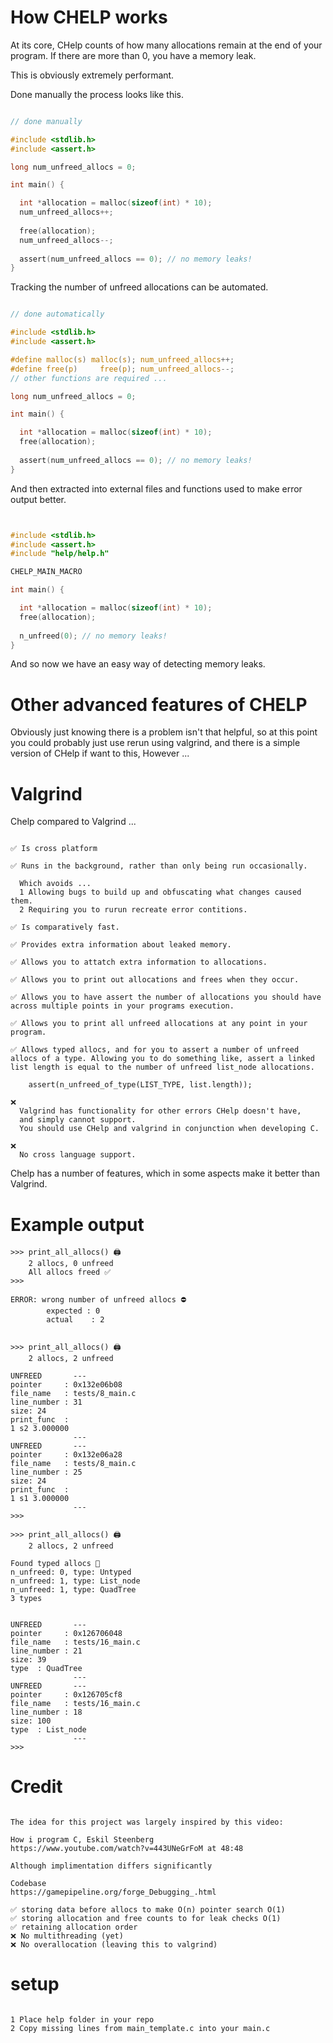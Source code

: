 
# How CHELP works

At its core, CHelp counts of how many allocations remain at the end of your program.
If there are more than 0, you have a memory leak.

This is obviously extremely performant.

Done manually the process looks like this.


```C

// done manually

#include <stdlib.h>
#include <assert.h>

long num_unfreed_allocs = 0;

int main() {

  int *allocation = malloc(sizeof(int) * 10);
  num_unfreed_allocs++;
  
  free(allocation);
  num_unfreed_allocs--; 
  
  assert(num_unfreed_allocs == 0); // no memory leaks!
}

```


Tracking the number of unfreed allocations can be automated.


```C

// done automatically

#include <stdlib.h>
#include <assert.h>

#define malloc(s) malloc(s); num_unfreed_allocs++;
#define free(p)     free(p); num_unfreed_allocs--;
// other functions are required ...

long num_unfreed_allocs = 0;

int main() {

  int *allocation = malloc(sizeof(int) * 10);
  free(allocation);
  
  assert(num_unfreed_allocs == 0); // no memory leaks!
}


```

And then extracted into external files and functions used to make error output better.

```C


#include <stdlib.h>
#include <assert.h>
#include "help/help.h"

CHELP_MAIN_MACRO

int main() {

  int *allocation = malloc(sizeof(int) * 10);
  free(allocation);
  
  n_unfreed(0); // no memory leaks!
}


```

And so now we have an easy way of detecting memory leaks.


# Other advanced features of CHELP


Obviously just knowing there is a problem isn't that helpful, so at this point you could probably just use rerun using valgrind, and there is a simple version of CHelp if want to this, However ...


# Valgrind 

Chelp compared to Valgrind ... 

```

✅ Is cross platform

✅ Runs in the background, rather than only being run occasionally.

  Which avoids ...
  1 Allowing bugs to build up and obfuscating what changes caused them.
  2 Requiring you to rurun recreate error contitions.

✅ Is comparatively fast.

✅ Provides extra information about leaked memory.

✅ Allows you to attatch extra information to allocations.

✅ Allows you to print out allocations and frees when they occur.

✅ Allows you to have assert the number of allocations you should have across multiple points in your programs execution.

✅ Allows you to print all unfreed allocations at any point in your program.

✅ Allows typed allocs, and for you to assert a number of unfreed allocs of a type. Allowing you to do something like, assert a linked list length is equal to the number of unfreed list_node allocations.

    assert(n_unfreed_of_type(LIST_TYPE, list.length));

❌ 
  Valgrind has functionality for other errors CHelp doesn't have,
  and simply cannot support.
  You should use CHelp and valgrind in conjunction when developing C.

❌ 
  No cross language support.

```

Chelp has a number of features, which in some aspects make it better than Valgrind.

# Example output 

```
>>> print_all_allocs() 🖨️ 
    2 allocs, 0 unfreed
    All allocs freed ✅
>>> 
```


```
ERROR: wrong number of unfreed allocs ⛔️
        expected : 0
        actual    : 2


>>> print_all_allocs() 🖨️
    2 allocs, 2 unfreed

UNFREED       ---
pointer     : 0x132e06b08
file_name   : tests/8_main.c
line_number : 31
size: 24
print_func  : 
1 s2 3.000000
              ---
UNFREED       ---
pointer     : 0x132e06a28
file_name   : tests/8_main.c
line_number : 25
size: 24
print_func  : 
1 s1 3.000000
              ---
>>> 
```

```
>>> print_all_allocs() 🖨️
    2 allocs, 2 unfreed

Found typed allocs 📁
n_unfreed: 0, type: Untyped
n_unfreed: 1, type: List_node
n_unfreed: 1, type: QuadTree
3 types


UNFREED       ---
pointer     : 0x126706048
file_name   : tests/16_main.c
line_number : 21
size: 39
type  : QuadTree
              ---
UNFREED       ---
pointer     : 0x126705cf8
file_name   : tests/16_main.c
line_number : 18
size: 100
type  : List_node
              ---
>>> 
```


# Credit

```

The idea for this project was largely inspired by this video:

How i program C, Eskil Steenberg
https://www.youtube.com/watch?v=443UNeGrFoM at 48:48

Although implimentation differs significantly

Codebase
https://gamepipeline.org/forge_Debugging_.html

✅ storing data before allocs to make O(n) pointer search O(1)
✅ storing allocation and free counts to for leak checks O(1)  
✅ retaining allocation order
❌ No multithreading (yet)
❌ No overallocation (leaving this to valgrind)

```


# setup 

```

1 Place help folder in your repo
2 Copy missing lines from main_template.c into your main.c

```
